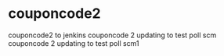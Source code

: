 # couponcode2
couponcode2 to jenkins
couponcode 2 updating to test poll scm
couponcode 2 updating to test poll scm1
